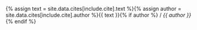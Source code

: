 {% assign text = site.data.cites[include.cite].text %}{% assign author = site.data.cites[include.cite].author %}{{ text }}{% if author %} <span class="calm">/&nbsp;<nobr><em>{{ author }}</em></nobr></span>{% endif %}
